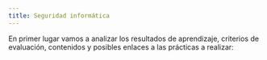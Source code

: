 ```yaml
---
title: Seguridad informática
---
```

En primer lugar vamos a analizar los resultados de aprendizaje, criterios de evaluación, contenidos y posibles enlaces a las prácticas a realizar: